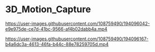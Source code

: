 # 3D_Motion_Capture

https://user-images.githubusercontent.com/108759490/194096042-e9e975de-ce7d-41bc-9566-af4b02dabb4a.mp4

https://user-images.githubusercontent.com/108759490/194096167-b4a6dc3a-4613-46fa-b44c-88e78259705d.mp4









